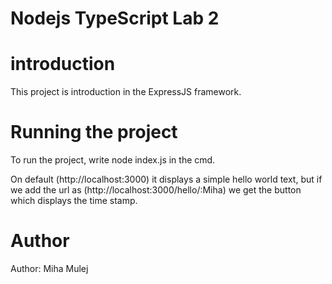 # Nodejs TypeScript Lab 2

# introduction
This project is introduction in the ExpressJS framework. 

# Running the project

To run the project, write node index.js in the cmd. 

On default (http://localhost:3000) it displays a simple hello world text, but if we add the url as (http://localhost:3000/hello/:Miha)
we get the button which displays the time stamp. 

# Author
Author: Miha Mulej
